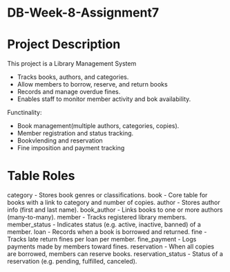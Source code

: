 # DB-Week-8-Assignment7

# Project Description
This project is a Library Management System
- Tracks books, authors, and categories.
- Allow members to borrow, reserve, and return books
- Records and manage overdue fines.
- Enables staff to monitor member activity and bok availability.

Functinality:
- Book management(multiple authors, categories, copies).
- Member registration and status tracking.
- Bookvlending and reservation
- Fine imposition and payment tracking

# Table Roles
category - Stores book genres or classifications.
book - Core table for books with a link to category and number of copies.
author - Stores author info (first and last name).
book_author - Links books to one or more authors (many-to-many).
member - Tracks registered library members.
member_status - Indicates status (e.g. active, inactive, banned) of a member.
loan - Records when a book is borrowed and returned.
fine - Tracks late return fines per loan per member.
fine_payment - Logs payments made by members toward fines.
reservation - When all copies are borrowed, members can reserve books.
reservation_status - Status of a reservation (e.g. pending, fulfilled, canceled).